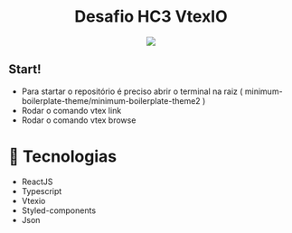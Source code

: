 <h1 align="center"> 
  Desafio HC3 VtexIO
</h1>
           
           
<p align="center">
  <img src="minimum-boilerplate-theme/minimum-boilerplate-theme2/assets/Animação.gif">
</p>

<h2> Start! </h2>

- Para startar o repositório é preciso abrir o terminal na raiz ( minimum-boilerplate-theme/minimum-boilerplate-theme2 ) 
- Rodar o comando vtex link
- Rodar o comando vtex browse

##

<h1> 🚀 Tecnologias </h1>

- ReactJS
- Typescript
- Vtexio
- Styled-components
- Json
